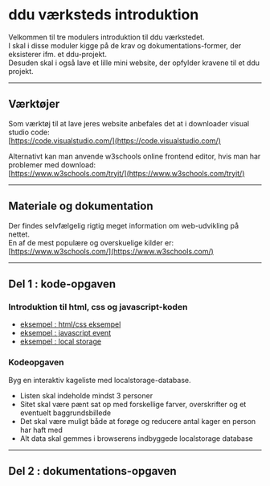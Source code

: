 # ddu værksteds introduktion

Velkommen til tre modulers introduktion til ddu værkstedet.    
I skal i disse moduler kigge på de krav og dokumentations-former, der eksisterer ifm. et ddu-projekt.    
Desuden skal i også lave et lille mini website, der opfylder kravene til et ddu projekt. 

--------------------------------

## Værktøjer

Som værktøj til at lave jeres website anbefales det at i downloader visual studio code:    
[https://code.visualstudio.com/](https://code.visualstudio.com/)

Alternativt kan man anvende w3schools online frontend editor, hvis man har problemer med download:      
[https://www.w3schools.com/tryit/](https://www.w3schools.com/tryit/)

--------------------------------

## Materiale og dokumentation

Der findes selvfælgelig rigtig meget information om web-udvikling på nettet.  
En af de mest populære og overskuelige kilder er:     
[https://www.w3schools.com/](https://www.w3schools.com/)

--------------------------------

## Del 1 : kode-opgaven

### Introduktion til html, css og javascript-koden

- [eksempel : html/css eksempel](eksempel_eventhandling.md)
- [eksempel : javascript event](eksempel_eventhandling.md)
- [eksempel : local storage](eksempel_localstorage.md)

### Kodeopgaven 

Byg en interaktiv kageliste med localstorage-database.

- Listen skal indeholde mindst 3 personer
- Sitet skal være pænt sat op med forskellige farver, overskrifter og et eventuelt baggrundsbillede
- Det skal være muligt både at forøge og reducere antal kager en person har haft med
- Alt data skal gemmes i browserens indbyggede localstorage database

--------------------------------

## Del 2 : dokumentations-opgaven

